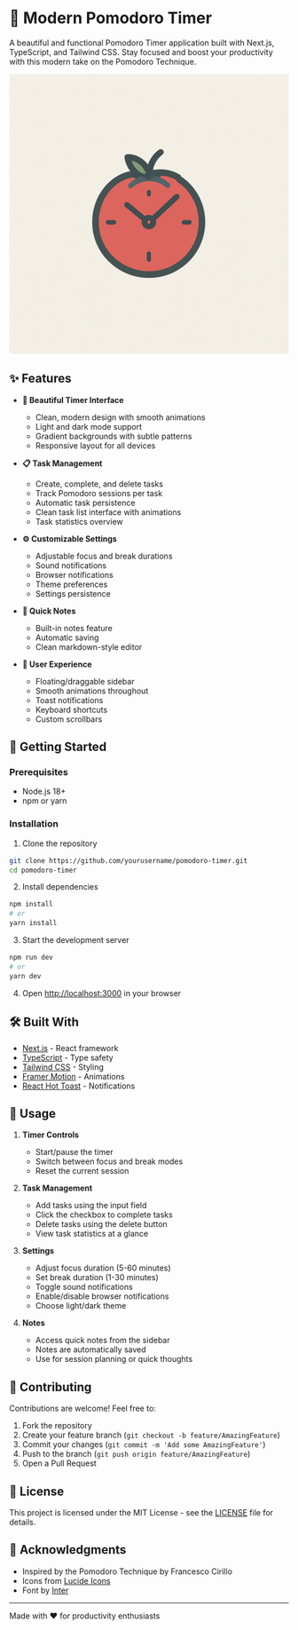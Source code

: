 # 🍅 Modern Pomodoro Timer

A beautiful and functional Pomodoro Timer application built with Next.js, TypeScript, and Tailwind CSS. Stay focused and boost your productivity with this modern take on the Pomodoro Technique.

![Pomodoro Timer](public/pomodoro-logo.png)

## ✨ Features

- **🎯 Beautiful Timer Interface**

  - Clean, modern design with smooth animations
  - Light and dark mode support
  - Gradient backgrounds with subtle patterns
  - Responsive layout for all devices

- **📋 Task Management**

  - Create, complete, and delete tasks
  - Track Pomodoro sessions per task
  - Automatic task persistence
  - Clean task list interface with animations
  - Task statistics overview

- **⚙️ Customizable Settings**

  - Adjustable focus and break durations
  - Sound notifications
  - Browser notifications
  - Theme preferences
  - Settings persistence

- **📝 Quick Notes**

  - Built-in notes feature
  - Automatic saving
  - Clean markdown-style editor

- **🎨 User Experience**
  - Floating/draggable sidebar
  - Smooth animations throughout
  - Toast notifications
  - Keyboard shortcuts
  - Custom scrollbars

## 🚀 Getting Started

### Prerequisites

- Node.js 18+
- npm or yarn

### Installation

1. Clone the repository

```bash
git clone https://github.com/yourusername/pomodoro-timer.git
cd pomodoro-timer
```

2. Install dependencies

```bash
npm install
# or
yarn install
```

3. Start the development server

```bash
npm run dev
# or
yarn dev
```

4. Open [http://localhost:3000](http://localhost:3000) in your browser

## 🛠️ Built With

- [Next.js](https://nextjs.org/) - React framework
- [TypeScript](https://www.typescriptlang.org/) - Type safety
- [Tailwind CSS](https://tailwindcss.com/) - Styling
- [Framer Motion](https://www.framer.com/motion/) - Animations
- [React Hot Toast](https://react-hot-toast.com/) - Notifications

## 📱 Usage

1. **Timer Controls**

   - Start/pause the timer
   - Switch between focus and break modes
   - Reset the current session

2. **Task Management**

   - Add tasks using the input field
   - Click the checkbox to complete tasks
   - Delete tasks using the delete button
   - View task statistics at a glance

3. **Settings**

   - Adjust focus duration (5-60 minutes)
   - Set break duration (1-30 minutes)
   - Toggle sound notifications
   - Enable/disable browser notifications
   - Choose light/dark theme

4. **Notes**
   - Access quick notes from the sidebar
   - Notes are automatically saved
   - Use for session planning or quick thoughts

## 🤝 Contributing

Contributions are welcome! Feel free to:

1. Fork the repository
2. Create your feature branch (`git checkout -b feature/AmazingFeature`)
3. Commit your changes (`git commit -m 'Add some AmazingFeature'`)
4. Push to the branch (`git push origin feature/AmazingFeature`)
5. Open a Pull Request

## 📄 License

This project is licensed under the MIT License - see the [LICENSE](LICENSE) file for details.

## 🙏 Acknowledgments

- Inspired by the Pomodoro Technique by Francesco Cirillo
- Icons from [Lucide Icons](https://lucide.dev/)
- Font by [Inter](https://rsms.me/inter/)

---

Made with ❤️ for productivity enthusiasts
